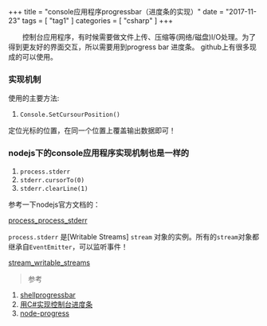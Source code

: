 +++
title = "console应用程序progressbar（进度条的实现）"
date = "2017-11-23"
tags = [ "tag1" ]
categories = [ "csharp" ]
+++

　　控制台应用程序，有时候需要做文件上传、压缩等(网络/磁盘)I/O处理。为了得到更友好的界面交互，所以需要用到progress bar 进度条。
github上有很多现成的可以使用。
<!--more-->
### 实现机制

使用的主要方法:

1. `Console.SetCursourPosition()`

定位光标的位置，在同一个位置上覆盖输出数据即可！

### nodejs下的console应用程序实现机制也是一样的

1. `process.stderr`
2. `stderr.cursorTo(0)`
3. `stderr.clearLine(1)`

参考一下nodejs官方文档的：

[process_process_stderr](https://nodejs.org/dist/latest-v8.x/docs/api/process.html#process_process_stderr "点我访问")

`process.stderr` 是[Writable Streams] `stream` 对象的实例。所有的`stream`对象都继承自`EventEmitter`，可以监听事件！

[stream_writable_streams](https://nodejs.org/dist/latest-v8.x/docs/api/stream.html#stream_writable_streams "点我访问")

> 参考

1. [shellprogressbar](https://github.com/Mpdreamz/shellprogressbar "点我访问")
2. [用C#实现控制台进度条](http://www.cnblogs.com/zhanghuabin/p/5310680.html "点我访问")
3. [node-progress](https://github.com/visionmedia/node-progress "点我访问")
